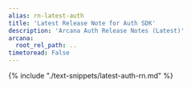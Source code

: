 ```yaml
---
alias: rn-latest-auth
title: 'Latest Release Note for Auth SDK'
description: 'Arcana Auth Release Notes (Latest)'
arcana:
  root_rel_path: ..
timetoread: False
---
```


{% include "./text-snippets/latest-auth-rn.md" %}